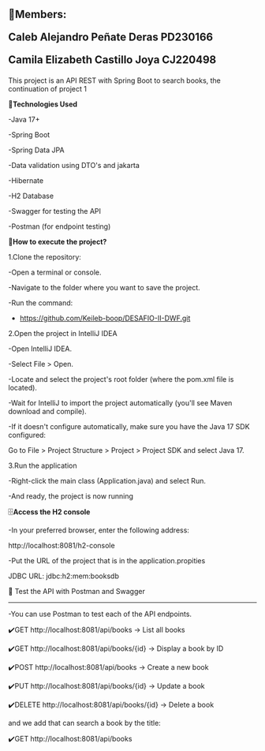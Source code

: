 <h2> 
🤝Members:
  
Caleb Alejandro Peñate Deras PD230166
  
Camila Elizabeth Castillo Joya CJ220498
</h2>

This project is an API REST with Spring Boot to search books, the continuation of project 1

🔧<b>​Technologies Used</b>

-Java 17+

-Spring Boot

-Spring Data JPA

-Data validation using DTO's and jakarta

-Hibernate

-H2 Database

-Swagger for testing the API

-Postman (for endpoint testing)

🚀​<b>How to execute the project?</b>

1.Clone the repository:

-Open a terminal or console.

-Navigate to the folder where you want to save the project.

-Run the command:

- https://github.com/Keileb-boop/DESAFIO-II-DWF.git

2.Open the project in IntelliJ IDEA
   
-Open IntelliJ IDEA.

-Select File > Open.

-Locate and select the project's root folder (where the pom.xml file is located).

-Wait for IntelliJ to import the project automatically (you'll see Maven download and compile).

-If it doesn't configure automatically, make sure you have the Java 17 SDK configured:

Go to File > Project Structure > Project > Project SDK and select Java 17.

3.Run the application

-Right-click the main class (Application.java) and select Run.

-And ready, the project is now running


🗄️​<b>Access the H2 console</b>

-In your preferred browser, enter the following address:

http://localhost:8081/h2-console

-Put the URL of the project that is in the application.propities

  JDBC URL: jdbc:h2:mem:booksdb

📮 Test the API with Postman and Swagger

*********************************************************************************

-You can use Postman to test each of the API endpoints.

  ✔️​GET http://localhost:8081/api/books → List all books

  ✔️​GET http://localhost:8081/api/books/{id} → Display a book by ID

  ✔️​POST http://localhost:8081/api/books → Create a new book

  ✔️​PUT http://localhost:8081/api/books/{id} → Update a book

  ✔️​DELETE http://localhost:8081/api/books/{id} → Delete a book

  and we add that can search a book by the title:

  ✔️​GET http://localhost:8081/api/books

